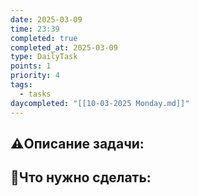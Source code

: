```yaml
---
date: 2025-03-09
time: 23:39
completed: true
completed_at: 2025-03-09
type: DailyTask
points: 1
priority: 4
tags:
  - tasks
daycompleted: "[[10-03-2025 Monday.md]]"
---
```


## ⚠️Описание задачи:



## 📝Что нужно сделать:
